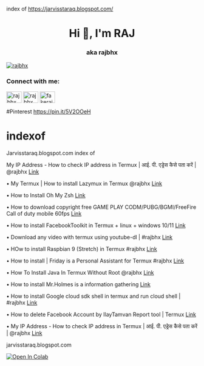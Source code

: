 index of https://jarvisstaraq.blogspot.com/

<h1 align="center">Hi 👋, I'm RAJ</h1>
<h3 align="center">aka rajbhx</h3>

<p align="left"> <a href="https://twitter.com/rajbhx" target="blank"><img src="https://img.shields.io/twitter/follow/rajbhx?logo=twitter&style=for-the-badge" alt="rajbhx" /></a> </p>

<h3 align="left">Connect with me:</h3>
<p align="left">
<a href="https://twitter.com/rajbhx" target="blank"><img align="center" src="https://raw.githubusercontent.com/rahuldkjain/github-profile-readme-generator/master/src/images/icons/Social/twitter.svg" alt="rajbhx" height="30" width="40" /></a>
<a href="https://fb.com/rajbhx" target="blank"><img align="center" src="https://raw.githubusercontent.com/rahuldkjain/github-profile-readme-generator/master/src/images/icons/Social/facebook.svg" alt="rajbhx" height="30" width="40" /></a>
<a href="https://instagram.com/fakerajbhx" target="blank"><img align="center" src="https://raw.githubusercontent.com/rahuldkjain/github-profile-readme-generator/master/src/images/icons/Social/instagram.svg" alt="fakerajbhx" height="30" width="40" /></a>
</p>

#Pinterest
https://pin.it/5V2OOeH






# indexof
Jarvisstaraq.blogspot.com index of

My IP Address - How to check IP address in Termux | आई. पी. एड्रेस कैसे पता करें | @rajbhx 
[Link](https://jarvisstaraq.blogspot.com/2019/08/My-ip-address-how-to-check-ip-address.html)

• My Termux | How to install Lazymux in Termux @rajbhx
[Link](https://jarvisstaraq.blogspot.com/2021/02/my-termux-how-to-install-lazymux-in.html)

• How to Install Oh My Zsh
[Link](https://jarvisstaraq.blogspot.com/2021/02/install-oh-my-zsh.html)

• How to download copyright free GAME PLAY CODM/PUBG/BGMI/FreeFire Call of duty mobile 60fps 
[Link](https://jarvisstaraq.blogspot.com/2021/10/how-to-download-copyright-free-game.html)

• How to install FacebookToolkit in Termux + linux + windows 10/11
[Link](https://jarvisstaraq.blogspot.com/2021/10/how-to-install-facebooktoolkit-in.html)

• Download any video with termux using youtube-dl | #rajbhx
[Link](https://jarvisstaraq.blogspot.com/2019/08/Download-any-video-with-termux.html)

• HOw to install Raspbian 9 (Stretch) in Termux #rajbhx
[Link](https://jarvisstaraq.blogspot.com/2021/09/how-to-install-raspbian-9-stretch-in.html)

• How to install | Friday is a Personal Assistant for Termux #rajbhx 
[Link](https://jarvisstaraq.blogspot.com/2021/10/how-to-install-friday-is-personal.html)

• How To Install Java In Termux Without Root @rajbhx
[Link](https://jarvisstaraq.blogspot.com/2019/08/how-to-install-java-in-termux-without-root.html)

• How to install Mr.Holmes is a information gathering
[Link](https://jarvisstaraq.blogspot.com/2021/08/how-to-install-mrholmes-is-information.html)

• How to install Google cloud sdk shell in termux and run cloud shell | #rajbhx
[Link](https://jarvisstaraq.blogspot.com/2021/04/How-to-install-Google-cloud-sdk-in-termux-and-run-cloud-shell.html)

• How to delete Facebook Account by IlayTamvan Report tool | Termux
[Link](https://jarvisstaraq.blogspot.com/2021/02/how-to-delete-facebook-account-by.html)

• My IP Address - How to check IP address in Termux | आई. पी. एड्रेस कैसे पता करें | @rajbhx 
[Link](https://jarvisstaraq.blogspot.com/2019/08/My-ip-address-how-to-check-ip-address.html)

jarvisstaraq.blogspot.com

<a href="https://colab.research.google.com/github/rajbhx/main/blob/main/biplobsd%20by%20nomachine.ipynb"><img data-canonical-src="https://colab.research.google.com/assets/colab-badge.svg" alt="Open In Colab" src="https://camo.githubusercontent.com/84f0493939e0c4de4e6dbe113251b4bfb5353e57134ffd9fcab6b8714514d4d1/68747470733a2f2f636f6c61622e72657365617263682e676f6f676c652e636f6d2f6173736574732f636f6c61622d62616467652e737667"></a>

